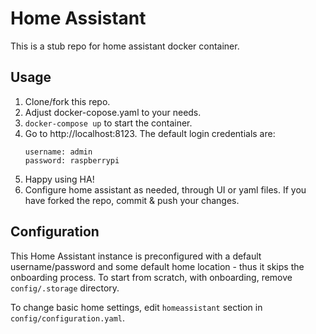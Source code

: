 # Home Assistant

This is a stub repo for home assistant docker container.

## Usage

1. Clone/fork this repo.
2. Adjust docker-copose.yaml to your needs.
3. `docker-compose up` to start the container.
4. Go to http://localhost:8123. The default login credentials are:
    ```
    username: admin
    password: raspberrypi
    ```
5. Happy using HA!
6. Configure home assistant as needed, through UI or yaml files. If you have forked the repo, commit & push your changes.

## Configuration

This Home Assistant instance is preconfigured with a default username/password and some default home location - thus it skips the onboarding process. To start from scratch, with onboarding, remove `config/.storage` directory.

To change basic home settings, edit `homeassistant` section in `config/configuration.yaml`.